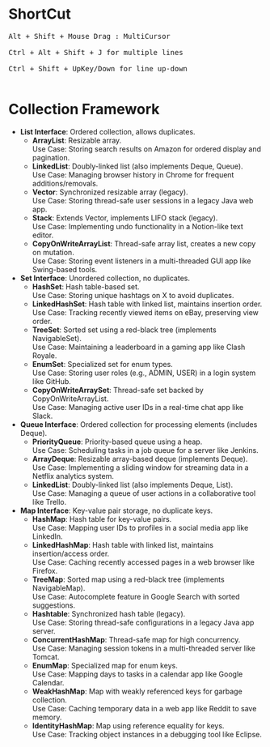 [//]: # (# Core_Java)

# ShortCut  <br>

<pre>
Alt + Shift + Mouse Drag : MultiCursor<br>
Ctrl + Alt + Shift + J for multiple lines<br>
Ctrl + Shift + UpKey/Down for line up-down<br>
</pre>

# Collection Framework

<ul>
        <li><b>List Interface</b>: Ordered collection, allows duplicates.
            <ul>
                <li><b>ArrayList</b>: Resizable array.<br>Use Case: Storing search results on Amazon for ordered display and pagination.</li>
                <li><b>LinkedList</b>: Doubly-linked list (also implements Deque, Queue).<br>Use Case: Managing browser history in Chrome for frequent additions/removals.</li>
                <li><b>Vector</b>: Synchronized resizable array (legacy).<br>Use Case: Storing thread-safe user sessions in a legacy Java web app.</li>
                <li><b>Stack</b>: Extends Vector, implements LIFO stack (legacy).<br>Use Case: Implementing undo functionality in a Notion-like text editor.</li>
                <li><b>CopyOnWriteArrayList</b>: Thread-safe array list, creates a new copy on mutation.<br>Use Case: Storing event listeners in a multi-threaded GUI app like Swing-based tools.</li>
            </ul>
        </li>
        <li><b>Set Interface</b>: Unordered collection, no duplicates.
            <ul>
                <li><b>HashSet</b>: Hash table-based set.<br>Use Case: Storing unique hashtags on X to avoid duplicates.</li>
                <li><b>LinkedHashSet</b>: Hash table with linked list, maintains insertion order.<br>Use Case: Tracking recently viewed items on eBay, preserving view order.</li>
                <li><b>TreeSet</b>: Sorted set using a red-black tree (implements NavigableSet).<br>Use Case: Maintaining a leaderboard in a gaming app like Clash Royale.</li>
                <li><b>EnumSet</b>: Specialized set for enum types.<br>Use Case: Storing user roles (e.g., ADMIN, USER) in a login system like GitHub.</li>
                <li><b>CopyOnWriteArraySet</b>: Thread-safe set backed by CopyOnWriteArrayList.<br>Use Case: Managing active user IDs in a real-time chat app like Slack.</li>
            </ul>
        </li>
        <li><b>Queue Interface</b>: Ordered collection for processing elements (includes Deque).
            <ul>
                <li><b>PriorityQueue</b>: Priority-based queue using a heap.<br>Use Case: Scheduling tasks in a job queue for a server like Jenkins.</li>
                <li><b>ArrayDeque</b>: Resizable array-based deque (implements Deque).<br>Use Case: Implementing a sliding window for streaming data in a Netflix analytics system.</li>
                <li><b>LinkedList</b>: Doubly-linked list (also implements Deque, List).<br>Use Case: Managing a queue of user actions in a collaborative tool like Trello.</li>
            </ul>
        </li>
        <li><b>Map Interface</b>: Key-value pair storage, no duplicate keys.
            <ul>
                <li><b>HashMap</b>: Hash table for key-value pairs.<br>Use Case: Mapping user IDs to profiles in a social media app like LinkedIn.</li>
                <li><b>LinkedHashMap</b>: Hash table with linked list, maintains insertion/access order.<br>Use Case: Caching recently accessed pages in a web browser like Firefox.</li>
                <li><b>TreeMap</b>: Sorted map using a red-black tree (implements NavigableMap).<br>Use Case: Autocomplete feature in Google Search with sorted suggestions.</li>
                <li><b>Hashtable</b>: Synchronized hash table (legacy).<br>Use Case: Storing thread-safe configurations in a legacy Java app server.</li>
                <li><b>ConcurrentHashMap</b>: Thread-safe map for high concurrency.<br>Use Case: Managing session tokens in a multi-threaded server like Tomcat.</li>
                <li><b>EnumMap</b>: Specialized map for enum keys.<br>Use Case: Mapping days to tasks in a calendar app like Google Calendar.</li>
                <li><b>WeakHashMap</b>: Map with weakly referenced keys for garbage collection.<br>Use Case: Caching temporary data in a web app like Reddit to save memory.</li>
                <li><b>IdentityHashMap</b>: Map using reference equality for keys.<br>Use Case: Tracking object instances in a debugging tool like Eclipse.</li>
            </ul>
        </li>
    </ul>
